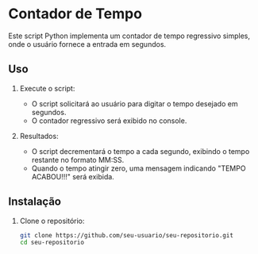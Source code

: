 # Contador de Tempo

Este script Python implementa um contador de tempo regressivo simples, onde o usuário fornece a entrada em segundos.

## Uso

1. Execute o script:
   - O script solicitará ao usuário para digitar o tempo desejado em segundos.
   - O contador regressivo será exibido no console.

2. Resultados:
   - O script decrementará o tempo a cada segundo, exibindo o tempo restante no formato MM:SS.
   - Quando o tempo atingir zero, uma mensagem indicando "TEMPO ACABOU!!!" será exibida.

## Instalação

1. Clone o repositório:

   ```bash
   git clone https://github.com/seu-usuario/seu-repositorio.git
   cd seu-repositorio
